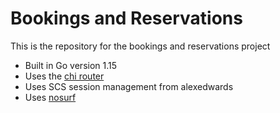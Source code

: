 # Bookings and Reservations

This is the repository for the bookings and reservations project

- Built in Go version 1.15
- Uses the [chi router](github.com/go-chi/chi)
- Uses SCS session management from alexedwards
- Uses [nosurf](github.com/justinas/nosurf)